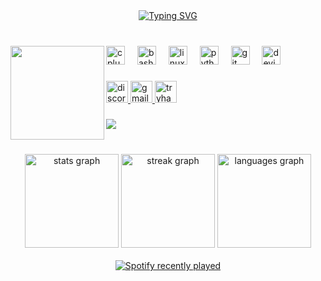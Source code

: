 <div align="center">
  <a href="https://git.io/typing-svg"><img src="https://readme-typing-svg.demolab.com?font=Fira+Code&duration=2000&pause=1000&center=true&vCenter=true&width=500&lines=~+Hi!+I+am+luk+~;Computer+engineering+student+from+Spain" alt="Typing SVG" /></a>
</div>

<br clear="both">

###

<img align="left" height="150" src="https://i.postimg.cc/rwxzDh6y/Logo-redondo.png"  />

###

<div align="left">
  <img src="https://cdn.jsdelivr.net/gh/devicons/devicon/icons/cplusplus/cplusplus-original.svg" height="30" alt="cplusplus logo"  />
  <img width="12" />
  <img src="https://cdn.jsdelivr.net/gh/devicons/devicon/icons/bash/bash-original.svg" height="30" alt="bash logo"  />
  <img width="12" />
  <img src="https://cdn.jsdelivr.net/gh/devicons/devicon/icons/linux/linux-original.svg" height="30" alt="linux logo"  />
  <img width="12" />
  <img src="https://cdn.jsdelivr.net/gh/devicons/devicon/icons/python/python-original.svg" height="30" alt="python logo"  />
  <img width="12" />
  <img src="https://cdn.jsdelivr.net/gh/devicons/devicon/icons/git/git-original.svg" height="30" alt="git logo"  />
  <img width="12" />
  <img src="https://cdn.jsdelivr.net/gh/devicons/devicon/icons/devicon/devicon-original.svg" height="30" alt="devicon logo"  />
</div>

###

<div align="left">
  <a href="https://discordapp.com/users/279274634346758144" target="_blank">
    <img src="https://img.shields.io/static/v1?message=Discord&logo=discord&label=%E2%80%8E%20&color=7289DA&logoColor=white&labelColor=&style=for-the-badge" height="35" alt="discord logo"  />
  </a>
  <a href="lukiiimohh@protonmail.com" target="_blank">
    <img src="https://img.shields.io/static/v1?message=Gmail&logo=gmail&label=%E2%80%8E%E2%80%8E%20&color=D14836&logoColor=white&labelColor=&style=for-the-badge" height="35" alt="gmail logo"  />
  </a>
  <a href="https://tryhackme.com/p/lukiiimohh" target="_blank">
    <img src="https://img.shields.io/static/v1?message=TryHackMe&logo=tryhackme&label=%E2%80%8E%E2%80%8E%20&color=88cc14&logoColor=white&labelColor=&style=for-the-badge" height="35" alt="tryhackme logo"  />
  </a>
</div>

###

<img align="left" src="https://visitor-badge.laobi.icu/badge?page_id=lukiiimohh.lukiiimohh&left_text=luk's%20profile%20visits"  />

<br clear="both">

###

<div align="center">
  <img src="https://github-readme-stats.vercel.app/api?username=lukiiimohh&hide_title=false&hide_rank=false&show_icons=true&include_all_commits=true&count_private=true&disable_animations=false&theme=nord&locale=en&hide_border=false&custom_title=luk's%20stats" height="150" alt="stats graph"  />
  <img src="https://streak-stats.demolab.com?user=lukiiimohh&locale=en&mode=daily&theme=nord&hide_border=false&border_radius=5" height="150" alt="streak graph"  />
  <img src="https://github-readme-stats.vercel.app/api/top-langs?username=lukiiimohh&locale=en&hide_title=false&layout=compact&card_width=320&langs_count=5&theme=nord&hide_border=false&custom_title=Most%20used%20languages" height="150" alt="languages graph"  />
</div>

<br clear="both">

<div align="center">
  <a href="https://open.spotify.com/user/gregorxx0608">
    <img src="https://spotify-recently-played-readme.vercel.app/api?user=gregorxx0608&count=5&unique=false" alt="Spotify recently played"  />
  </a>
</div>

###
